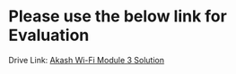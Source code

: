 # Please use the below link for Evaluation 

Drive Link: [Akash Wi-Fi Module 3 Solution](https://drive.google.com/file/d/1iFLrq3vGQp2jkFkK_UepTEwAxtMDWJSl/view?usp=sharing)
